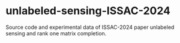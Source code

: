 # unlabeled-sensing-ISSAC-2024
Source code and experimental data of ISSAC-2024 paper unlabeled sensing and rank one matrix completion.
